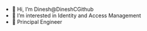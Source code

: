 - 👋 Hi, I’m Dinesh@DineshCGithub
- 👀 I’m interested in Identity and Access Management
- 🌱 Principal Engineer

<!---
DineshCGithub/DineshCGithub is a ✨ special ✨ repository because its `README.md` (this file) appears on your GitHub profile.
You can click the Preview link to take a look at your changes.
--->

